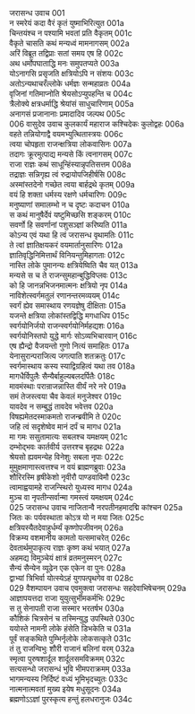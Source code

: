जरासन्ध उवाच	001  
न स्मरेयं कदा वैरं कृतं युष्माभिरित्युत	001a  
चिन्तयंश्च न पश्यामि भवतां प्रति वैकृतम्	001c  
वैकृते चासति कथं मन्यध्वं मामनागसम्	002a  
अरिं विब्रूत तद्विप्राः सतां समय एष हि	002c  
अथ धर्मोपघाताद्धि मनः समुपतप्यते	003a  
योऽनागसि प्रसृजति क्षत्रियोऽपि न संशयः	003c  
अतोऽन्यथाचरँल्लोके धर्मज्ञः सन्महाव्रतः	004a  
वृजिनां गतिमाप्नोति श्रेयसोऽप्युपहन्ति च	004c  
त्रैलोक्ये क्षत्रधर्माद्धि श्रेयांसं साधुचारिणाम्	005a  
अनागसं प्रजानानाः प्रमादादिव जल्पथ	005c  
006    वासुदेव उवाच
कुलकार्यं महाराज कश्चिदेकः कुलोद्वहः	006a  
वहते तन्नियोगाद्वै वयमभ्युत्थितास्त्रयः	006c  
त्वया चोपहृता राजन्क्षत्रिया लोकवासिनः	007a  
तदागः क्रूरमुत्पाद्य मन्यसे किं त्वनागसम्	007c  
राजा राज्ञः कथं साधून्हिंस्यान्नृपतिसत्तम	008a  
तद्राज्ञः सन्निगृह्य त्वं रुद्रायोपजिहीर्षसि	008c  
अस्मांस्तदेनो गच्छेत त्वया बार्हद्रथे कृतम्	009a  
वयं हि शक्ता धर्मस्य रक्षणे धर्मचारिणः	009c  
मनुष्याणां समालम्भो न च दृष्टः कदाचन	010a  
स कथं मानुषैर्देवं यष्टुमिच्छसि शङ्करम्	010c  
सवर्णो हि सवर्णानां पशुसञ्ज्ञां करिष्यति	011a  
कोऽन्य एवं यथा हि त्वं जरासन्ध वृथामतिः	011c  
ते त्वां ज्ञातिक्षयकरं वयमार्तानुसारिणः	012a  
ज्ञातिवृद्धिनिमित्तार्थं विनियन्तुमिहागताः	012c  
नास्ति लोके पुमानन्यः क्षत्रियेष्विति चैव यत्	013a  
मन्यसे स च ते राजन्सुमहान्बुद्धिविप्लवः	013c  
को हि जानन्नभिजनमात्मनः क्षत्रियो नृप	014a  
नाविशेत्स्वर्गमतुलं रणानन्तरमव्ययम्	014c  
स्वर्गं ह्येव समास्थाय रणयज्ञेषु दीक्षिताः	015a  
यजन्ते क्षत्रिया लोकांस्तद्विद्धि मगधाधिप	015c  
स्वर्गयोनिर्जयो राजन्स्वर्गयोनिर्महद्यशः	016a  
स्वर्गयोनिस्तपो युद्धे मार्गः सोऽव्यभिचारवान्	016c  
एष ह्यैन्द्रो वैजयन्तो गुणो नित्यं समाहितः	017a  
येनासुरान्पराजित्य जगत्पाति शतक्रतुः	017c  
स्वर्गमास्थाय कस्य स्याद्विग्रहित्वं यथा तव	018a  
मागधैर्विपुलैः सैन्यैर्बाहुल्यबलदर्पितैः	018c  
मावमंस्थाः परान्राजन्नास्ति वीर्यं नरे नरे	019a  
समं तेजस्त्वया चैव केवलं मनुजेश्वर	019c  
यावदेव न सम्बुद्धं तावदेव भवेत्तव	020a  
विषह्यमेतदस्माकमतो राजन्ब्रवीमि ते	020c  
जहि त्वं सदृशेष्वेव मानं दर्पं च मागध	021a  
मा गमः ससुतामात्यः सबलश्च यमक्षयम्	021c  
दम्भोद्भवः कार्तवीर्य उत्तरश्च बृहद्रथः	022a  
श्रेयसो ह्यवमन्येह विनेशुः सबला नृपाः	022c  
मुमुक्षमाणास्त्वत्तश्च न वयं ब्राह्मणब्रुवाः	023a  
शौरिरस्मि हृषीकेशो नृवीरौ पाण्डवाविमौ	023c  
त्वामाह्वयामहे राजन्स्थिरो युध्यस्व मागध	024a  
मुञ्च वा नृपतीन्सर्वान्मा गमस्त्वं यमक्षयम्	024c  
025    जरासन्ध उवाच
नाजितान्वै नरपतीनहमादद्मि कांश्चन	025a  
जितः कः पर्यवस्थाता कोऽत्र यो न मया जितः	025c  
क्षत्रियस्यैतदेवाहुर्धर्म्यं कृष्णोपजीवनम्	026a  
विक्रम्य वशमानीय कामतो यत्समाचरेत्	026c  
देवतार्थमुपाकृत्य राज्ञः कृष्ण कथं भयात्	027a  
अहमद्य विमुञ्चेयं क्षात्रं व्रतमनुस्मरन्	027c  
सैन्यं सैन्येन व्यूढेन एक एकेन वा पुनः	028a  
द्वाभ्यां त्रिभिर्वा योत्स्येऽहं युगपत्पृथगेव वा	028c  
029    वैशम्पायन उवाच
एवमुक्त्वा जरासन्धः सहदेवाभिषेचनम्	029a  
आज्ञापयत्तदा राजा युयुत्सुर्भीमकर्मभिः	029c  
स तु सेनापती राजा सस्मार भरतर्षभ	030a  
कौशिकं चित्रसेनं च तस्मिन्युद्ध उपस्थिते	030c  
ययोस्ते नामनी लोके हंसेति डिभकेति च	031a  
पूर्वं सङ्कथिते पुम्भिर्नृलोके लोकसत्कृते	031c  
तं तु राजन्विभुः शौरी राजानं बलिनां वरम्	032a  
स्मृत्वा पुरुषशार्दूल शार्दूलसमविक्रमम्	032c  
सत्यसन्धो जरासन्धं भुवि भीमपराक्रमम्	033a  
भागमन्यस्य निर्दिष्टं वध्यं भूमिभृदच्युतः	033c  
नात्मनात्मवतां मुख्य इयेष मधुसूदनः	034a  
ब्रह्मणोऽऽज्ञां पुरस्कृत्य हन्तुं हलधरानुजः	034c  
